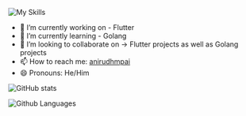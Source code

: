 ![My Skills](https://skillicons.dev/icons?i=flutter,go,dart,java)
- 🔭 I’m currently working on - Flutter
- 🌱 I’m currently learning - Golang
- 👯 I’m looking to collaborate on -> Flutter projects as well as Golang projects
- 📫 How to reach me: 
  [anirudhmpai](https://in.linkedin.com/in/anirudhmpai)
- 😄 Pronouns: He/Him

![GitHub stats](https://github-readme-stats.vercel.app/api?username=anirudhmpai&show_icons=true&theme=tokyonight)

![Github Languages](https://github-readme-stats.vercel.app/api/top-langs/?username=anirudhmpai)

<!--
**anirudhmpai/anirudhmpai** is a ✨ _special_ ✨ repository because its `README.md` (this file) appears on your GitHub profile.

Here are some ideas to get you started:

- 🔭 I’m currently working on ...
- 🌱 I’m currently learning ...
- 👯 I’m looking to collaborate on ...
- 🤔 I’m looking for help with ...
- 💬 Ask me about ...
- 📫 How to reach me: ...
- 😄 Pronouns: ...
- ⚡ Fun fact: ...
-->
